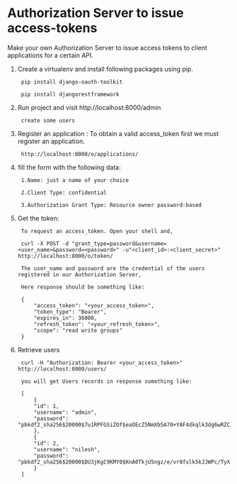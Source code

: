 # Authorization Server to issue access-tokens
Make your own Authorization Server to issue access tokens to client applications for a certain API.

1) Create a virtualenv and install following packages using pip.

		pip install django-oauth-toolkit 

		pip install djangorestframework

2) Run project and visit http://localhost:8000/admin

		create some users
		
3) Register an application : 
To obtain a valid access_token first we must register an application.

		http://localhost:8000/o/applications/
	
4) fill the form with the following data:
		
		1.Name: just a name of your choice
		
		2.Client Type: confidential
		
		3.Authorization Grant Type: Resource owner password-based

5) Get the token:

		To request an access_token. Open your shell and,
		
		curl -X POST -d "grant_type=password&username=<user_name>&password=<password>" -u"<client_id>:<client_secret>" http://localhost:8000/o/token/

		The user_name and password are the credential of the users registered in our Authorization Server, 
		
		Here response should be something like:
		
		{
			"access_token": "<your_access_token>",
			"token_type": "Bearer",
			"expires_in": 36000,
			"refresh_token": "<your_refresh_token>",
			"scope": "read write groups"
		}
		
6) Retrieve users
		
		curl -H "Authorization: Bearer <your_access_token>" http://localhost:8000/users/

		you will get Users records in response something like:
	
		[
		    {
			"id": 1,
			"username": "admin",
			"password": "pbkdf2_sha256$20000$7u1RPFGSiZOf$eaOEcZ5NmXb5A70+YAF4dkqlk3dg6wRZCqednAIzGVQ="
		    },
		    {
			"id": 2,
			"username": "nilesh",
			"password": "pbkdf2_sha256$20000$DU3jKgC9KMY0$KnA0TkjU5ngz/e/vr8fslk5kJJWPc/TyXnt8ubSv7Zg="
		    }
		]
